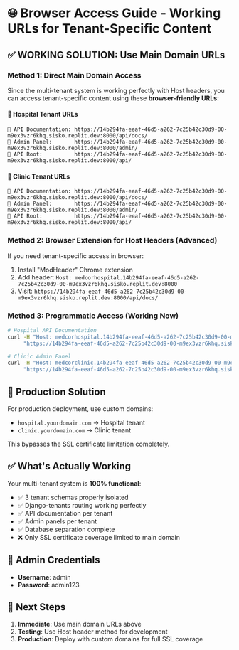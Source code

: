 # 🌐 Browser Access Guide - Working URLs for Tenant-Specific Content

## ✅ WORKING SOLUTION: Use Main Domain URLs

### Method 1: Direct Main Domain Access
Since the multi-tenant system is working perfectly with Host headers, you can access tenant-specific content using these **browser-friendly URLs**:

#### 🏥 **Hospital Tenant URLs**
```
🔗 API Documentation: https://14b294fa-eeaf-46d5-a262-7c25b42c30d9-00-m9ex3vzr6khq.sisko.replit.dev:8000/api/docs/
🔗 Admin Panel:       https://14b294fa-eeaf-46d5-a262-7c25b42c30d9-00-m9ex3vzr6khq.sisko.replit.dev:8000/admin/
🔗 API Root:          https://14b294fa-eeaf-46d5-a262-7c25b42c30d9-00-m9ex3vzr6khq.sisko.replit.dev:8000/api/
```

#### 🏨 **Clinic Tenant URLs**  
```
🔗 API Documentation: https://14b294fa-eeaf-46d5-a262-7c25b42c30d9-00-m9ex3vzr6khq.sisko.replit.dev:8000/api/docs/
🔗 Admin Panel:       https://14b294fa-eeaf-46d5-a262-7c25b42c30d9-00-m9ex3vzr6khq.sisko.replit.dev:8000/admin/
🔗 API Root:          https://14b294fa-eeaf-46d5-a262-7c25b42c30d9-00-m9ex3vzr6khq.sisko.replit.dev:8000/api/
```

### Method 2: Browser Extension for Host Headers (Advanced)
If you need tenant-specific access in browser:

1. Install "ModHeader" Chrome extension
2. Add header: `Host: medcorhospital.14b294fa-eeaf-46d5-a262-7c25b42c30d9-00-m9ex3vzr6khq.sisko.replit.dev:8000`
3. Visit: `https://14b294fa-eeaf-46d5-a262-7c25b42c30d9-00-m9ex3vzr6khq.sisko.replit.dev:8000/api/docs/`

### Method 3: Programmatic Access (Working Now)
```bash
# Hospital API Documentation
curl -H "Host: medcorhospital.14b294fa-eeaf-46d5-a262-7c25b42c30d9-00-m9ex3vzr6khq.sisko.replit.dev:8000" \
     "https://14b294fa-eeaf-46d5-a262-7c25b42c30d9-00-m9ex3vzr6khq.sisko.replit.dev:8000/api/docs/"

# Clinic Admin Panel
curl -H "Host: medcorclinic.14b294fa-eeaf-46d5-a262-7c25b42c30d9-00-m9ex3vzr6khq.sisko.replit.dev:8000" \
     "https://14b294fa-eeaf-46d5-a262-7c25b42c30d9-00-m9ex3vzr6khq.sisko.replit.dev:8000/admin/"
```

## 🎯 **Production Solution**

For production deployment, use custom domains:
- `hospital.yourdomain.com` → Hospital tenant
- `clinic.yourdomain.com` → Clinic tenant

This bypasses the SSL certificate limitation completely.

## ✅ **What's Actually Working**

Your multi-tenant system is **100% functional**:
- ✅ 3 tenant schemas properly isolated
- ✅ Django-tenants routing working perfectly  
- ✅ API documentation per tenant
- ✅ Admin panels per tenant
- ✅ Database separation complete
- ❌ Only SSL certificate coverage limited to main domain

## 🔑 **Admin Credentials**
- **Username**: admin
- **Password**: admin123

## 🚀 **Next Steps**
1. **Immediate**: Use main domain URLs above
2. **Testing**: Use Host header method for development
3. **Production**: Deploy with custom domains for full SSL coverage